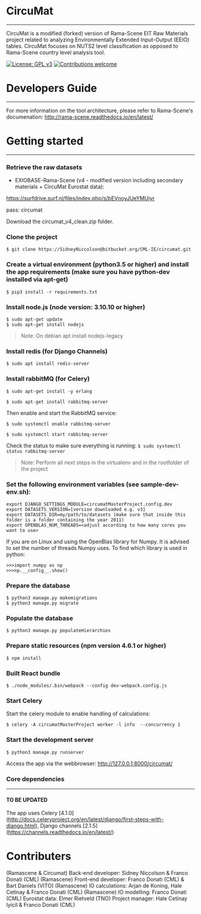 # CircuMat
---
CircuMat is a modified (forked) version of Rama-Scene EIT Raw Materials project related to analyzing Environmentally Extended Input-Output (EEIO) tables. CircuMat focuses on NUTS2 level classification as opposed to Rama-Scene country level analysis tool.

[![License: GPL v3](https://img.shields.io/badge/License-GPL%20v3-blue.svg)](https://www.gnu.org/licenses/gpl-3.0)
[![Contributions welcome](https://img.shields.io/badge/contributions-welcome-brightgreen.svg)](resources/docs/CONTRIBUTING.md)

# Developers Guide
---
For more information on the tool architecture, please refer to Rama-Scene's documenation: http://rama-scene.readthedocs.io/en/latest/

# Getting started
---
### Retrieve the raw datasets


* EXIOBASE-Rama-Scene (v4 - modified version including secondary materials + CircuMat Eurostat data): 

https://surfdrive.surf.nl/files/index.php/s/bEVnoyJUeYMUiyr

pass: circumat

Download the circumat_v4_clean.zip folder.

### Clone the project 
``` 
$ git clone https://SidneyNiccolson@bitbucket.org/CML-IE/circumat.git
```

### Create a virtual environment (python3.5 or higher) and install the app requirements (make sure you have python-dev installed via apt-get)
``` 
$ pip3 install -r requirements.txt 
```

### Install node.js (node version: 3.10.10 or higher)
``` 
$ sudo apt-get update
$ sudo apt-get install nodejs
```
> Note: On debian apt install nodejs-legacy

### Install redis (for Django Channels)
```
$ sudo apt install redis-server
```

### Install rabbitMQ (for Celery)

``$ sudo apt-get install -y erlang``

``$ sudo apt-get install rabbitmq-server``

Then enable and start the RabbitMQ service:

``$ sudo systemctl enable rabbitmq-server``

``$ sudo systemctl start rabbitmq-server``

Check the status to make sure everything is running:
``$ sudo systemctl status rabbitmq-server``


> Note: Perform all next steps in the virtualenv and in the rootfolder of the project

### Set the following environment variables (see sample-dev-env.sh):
```
export DJANGO_SETTINGS_MODULE=circumatMasterProject.config.dev
export DATASETS_VERSION=[version downloaded e.g. v3]
export DATASETS_DIR=my/path/to/datasets (make sure that inside this folder is a folder containing the year 2011)
export OPENBLAS_NUM_THREADS=<adjust according to how many cores you want to use>
```
If you are on Linux and using the OpenBlas library for Numpy. 
It is advised to set the number of threads Numpy uses. To find which library is used in python:
```
>>>import numpy as np
>>>np.__config__.show()
```


### Prepare the database
```
$ python3 manage.py makemigrations
$ python3 manage.py migrate
```

### Populate the database 
```
$ python3 manage.py populateHierarchies
```

### Prepare static resources (npm version 4.6.1 or higher)
```
$ npm install
```

### Built React bundle
```
$ ./node_modules/.bin/webpack --config dev-webpack.config.js 
```

### Start Celery
Start the celery module to enable handling of calculations:
```
$ celery -A circumatMasterProject worker -l info  --concurrency 1 
```

### Start the development server
```
$ python3 manage.py runserver
```

Access the app via the webbrowser: http://127.0.0.1:8000/circumat/


### Core dependencies
---
#### TO BE UPDATED
The app uses Celery [4.1.0] (http://docs.celeryproject.org/en/latest/django/first-steps-with-django.html), Django channels [2.1.5] (https://channels.readthedocs.io/en/latest/)


# Contributers
(Ramascene & Circumat) Back-end developer: Sidney Niccolson & Franco Donati (CML)
(Ramascene) Front-end developer: Franco Donati (CML) & Bart Daniels (VITO)
(Ramascene) IO calculations: Arjan de Koning, Hale Cetinay & Franco Donati (CML)
(Ramascene) IO modelling: Franco Donati (CML)
Eurostat data: Elmer Rietveld (TNO)
Project manager: Hale Cetinay Iyicil & Franco Donati (CML)